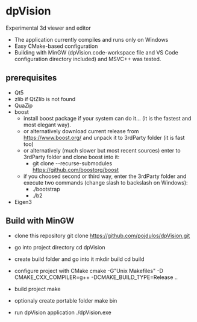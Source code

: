 # dpVision
Experimental 3d viewer and editor

* The application currently compiles and runs only on Windows
* Easy CMake-based configuration
* Building with MinGW (dpVision.code-workspace file and VS Code configuration directory included) and MSVC++ was tested.

## prerequisites

* Qt5
* zlib if QtZlib is not found
* QuaZip
* boost
  * install boost package if your system can do it... (it is the fastest and most elegant way).
  * or alternatively download current release from <https://www.boost.org/> and unpack it to 3rdParty folder (it is fast too)
  * or alternatively (much slower but most recent sources) enter to 3rdParty folder and clone boost into it:
    * git clone --recurse-submodules <https://github.com/boostorg/boost>
  * if you choosed second or third way, enter the 3rdParty folder and execute two commands (change slash to backslash on Windows):
    * ./bootstrap
    * ./b2
* Eigen3

## Build with MinGW

* clone this repository
git clone https://github.com/pojdulos/dpVision.git

* go into project directory
cd dpVision

* create build folder and go into it
mkdir build
cd build

* configure project with CMake
cmake  -G"Unix Makefiles" -D CMAKE_CXX_COMPILER=g++ -DCMAKE_BUILD_TYPE=Release ..

* build project
make

* optionaly create portable folder
make bin

* run dpVision application
./dpVision.exe



